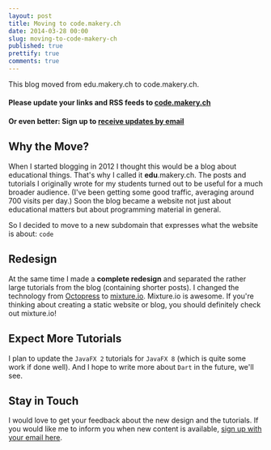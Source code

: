 ```yaml
---
layout: post
title: Moving to code.makery.ch
date: 2014-03-28 00:00
slug: moving-to-code-makery-ch
published: true
prettify: true
comments: true
---
```



This blog moved from edu.makery.ch to code.makery.ch.

#### Please update your links and RSS feeds to [code.makery.ch](http://code.makery.ch)   
#### Or even better: Sign up to [receive updates by email](https://tinyletter.com/code-makery)


## Why the Move?

When I started blogging in 2012 I thought this would be a blog about educational things. That's why I called it **edu**.makery.ch. The posts and tutorials I originally wrote for my students turned out to be useful for a much broader audience. (I've been getting some good traffic, averaging around 700 visits per day.) Soon the blog became a website not just about educational matters but about programming material in general.

So I decided to move to a new subdomain that expresses what the website is about: `code`


## Redesign

At the same time I made a **complete redesign** and separated the rather large tutorials from the blog (containing shorter posts). I changed the technology from [Octopress](http://octopress.org/) to [mixture.io](http://mixture.io/). Mixture.io is awesome. If you're thinking about creating a static website or blog, you should definitely check out mixture.io! 


## Expect More Tutorials

I plan to update the `JavaFX 2` tutorials for `JavaFX 8` (which is quite some work if done well). And I hope to write more about `Dart` in the future, we'll see.


## Stay in Touch

I would love to get your feedback about the new design and the tutorials. If you would like me to inform you when new content is available, [sign up with your email here](https://tinyletter.com/code-makery).